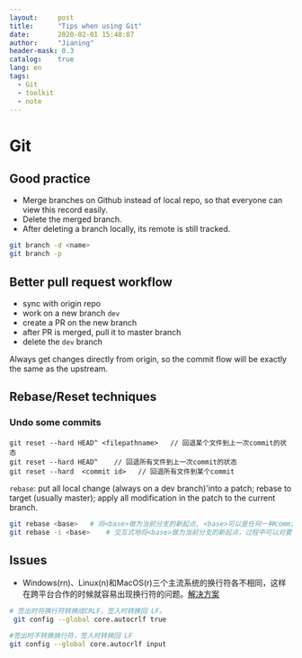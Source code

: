 ```yaml
---
layout:     post
title:      "Tips when using Git"
date:       2020-02-01 15:48:07
author:     "Jianing"
header-mask: 0.3
catalog:    true
lang: en
tags:
  - Git
  - toolkit
  - note
---
```

# Git

## Good practice

- Merge branches on Github instead of local repo, so that everyone can view this record easily.
- Delete the merged branch.
- After deleting a branch locally, its remote is still tracked.

```sh
git branch -d <name>
git branch -p
```

## Better pull request workflow

- sync with origin repo
- work on a new branch `dev`
- create a PR on the new branch
- after PR is merged, pull it to master branch
- delete the `dev` branch

Always get changes directly from origin, so the commit flow will be exactly the same as the upstream.

## Rebase/Reset techniques

### Undo some commits

```shell
git reset --hard HEAD^ <filepathname>   // 回退某个文件到上一次commit的状态
git reset --hard HEAD^    // 回退所有文件到上一次commit的状态
git reset --hard  <commit id>   // 回退所有文件到某个commit
```

`rebase`: put all local change (always on a dev branch)'into a patch; rebase to target (usually master); apply all modification in the patch to the current branch.

```sh
git rebase <base>   # 将<base>做为当前分支的新起点, <base>可以是任何一种commit引用（如ID,branch name,tag,HEAD~N等）。
git rebase -i <base>    # 交互式地将<base>做为当前分支的新起点，过程中可以对要rebase的commit做一定的修改。
```

## Issues

-  Windows(rn)、Linux(n)和MacOS(r)三个主流系统的换行符各不相同，这样在跨平台合作的时候就容易出现换行符的问题。[解决方案](https://crowall.com/archives/git-line-break.html)

```bash
# 签出时将换行符转换成CRLF，签入时转换回 LF。
 git config --global core.autocrlf true  

#签出时不转换换行符，签入时转换回 LF 
git config --global core.autocrlf input  
```



